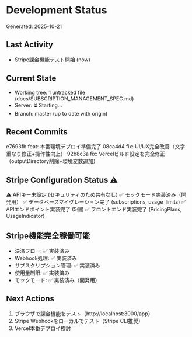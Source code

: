 # Development Status
Generated: 2025-10-21

## Last Activity
- Stripe課金機能テスト開始 (now)

## Current State
- Working tree: 1 untracked file (docs/SUBSCRIPTION_MANAGEMENT_SPEC.md)
- Server: ⏳ Starting...
- Branch: master (up to date with origin)

## Recent Commits
e7693fb feat: 本番環境デプロイ準備完了
08ca4d4 fix: UI/UX完全改善（文字重なり修正+操作性向上）
92b8c3a fix: Vercelビルド設定を完全修正（outputDirectory削除+環境変数追加）

## Stripe Configuration Status ⚠️
⚠️ APIキー未設定 (セキュリティのため共有なし)
✅ モックモード実装済み（開発用）
✅ データベースマイグレーション完了 (subscriptions, usage_limits)
✅ APIエンドポイント実装完了 (5個)
✅ フロントエンド実装完了 (PricingPlans, UsageIndicator)

## Stripe機能完全稼働可能
- 決済フロー: ✅ 実装済み
- Webhook処理: ✅ 実装済み
- サブスクリプション管理: ✅ 実装済み
- 使用量制限: ✅ 実装済み
- モックモード: ✅ 実装済み（開発用）

## Next Actions
1. ブラウザで課金機能をテスト（http://localhost:3000/app）
2. Stripe Webhookをローカルでテスト（Stripe CLI推奨）
3. Vercel本番デプロイ検討
